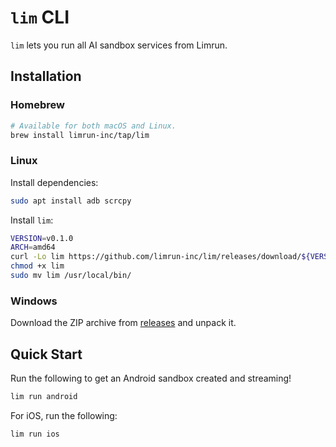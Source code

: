 # `lim` CLI

`lim` lets you run all AI sandbox services from Limrun.

## Installation

### Homebrew

```bash
# Available for both macOS and Linux.
brew install limrun-inc/tap/lim
```

### Linux

Install dependencies:
```bash
sudo apt install adb scrcpy
```

Install `lim`:

```bash
VERSION=v0.1.0
ARCH=amd64
curl -Lo lim https://github.com/limrun-inc/lim/releases/download/${VERSION}/lim-linux-${ARCH}
chmod +x lim
sudo mv lim /usr/local/bin/
```

### Windows

Download the ZIP archive from [releases](https://github.com/limrun-inc/lim/releases) and unpack it.

## Quick Start


Run the following to get an Android sandbox created and streaming!
```bash
lim run android
```

For iOS, run the following:
```bash
lim run ios
```

